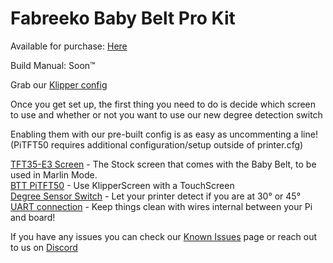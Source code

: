 ﻿# Fabreeko Baby Belt Pro Kit

Available for purchase: [Here](https://www.fabreeko.com/products/baby-belt-pro-kit-by-honeybadger?_pos=1&_psq=baby&_ss=e&_v=1.0)  

Build Manual: Soon™

Grab our [Klipper config](../../../../Software/Firmware/klipper)

Once you get set up, the first thing you need to do is decide which screen to use and whether or not you want to use our new degree detection switch

Enabling them with our pre-built config is as easy as uncommenting a line! (PiTFT50 requires additional configuration/setup outside of printer.cfg)

[TFT35-E3 Screen](../../mods/TFT35-E3.md) - The Stock screen that comes with the Baby Belt, to be used in Marlin Mode.  
[BTT PiTFT50](../../mods/TFT50.md) - Use KlipperScreen with a TouchScreen  
[Degree Sensor Switch](../../mods/degree_sensor_switch.md) - Let your printer detect if you are at 30° or 45°   
[UART connection](../../mods/uart_connection.md) - Keep things clean with wires internal between your Pi and board!  

If you have any issues you can check our [Known Issues](../../../Known_Issues.md) page or reach out to us on [Discord](https://discord.gg/nVmeNJJSH2)
